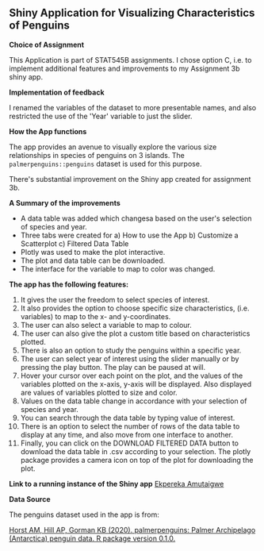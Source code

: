 ## Shiny Application for Visualizing Characteristics of Penguins

**Choice of Assignment**

This Application is part of STAT545B assignments. I chose option C, i.e. to implement additional features and improvements to my Assignment 3b shiny app.

**Implementation of feedback**

I renamed the variables of the dataset to more presentable names, and also restricted the use of the 'Year' variable to just the slider.

**How the App functions**

The app provides an avenue to visually explore the various size relationships 
in species of penguins on 3 islands. The `palmerpenguins::penguins` dataset is used
for this purpose.

There's substantial improvement on the Shiny app created for assignment 3b.

**A Summary of the improvements**

+ A data table was added which changesa based on the user's selection of species and year.
+ Three tabs were created for a) How to use the App b) Customize a Scatterplot c) Filtered Data Table
+ Plotly was used to make the plot interactive.
+ The plot and data table can be downloaded.
+ The interface for the variable to map to color was changed.
  
**The app has the following features:**

1. It gives the user the freedom to select species of interest.
2. It also provides the option to choose specific size characteristics, (i.e. variables) to map to the      x- and y-coordinates.
3. The user can also select a variable to map to colour.
4. The user can also give the plot a custom title based on characteristics plotted.
5. There is also an option to study the penguins within a specific year.
6. The user can select year of interest using the slider manually or by pressing the play button. The       play can be paused at will.
7. Hover your cursor over each point on the plot, and the values of the variables plotted on the x-axis,    y-axis will be displayed. Also displayed are values of variables plotted to size and color.
8. Values on the data table change in accordance with your selection of species and year.
9. You can search through the data table by typing value of interest.
10. There is an option to select the number of rows of the data table to display at any time, and also      move from one interface to another.
11. Finally, you can click on the DOWNLOAD FILTERED DATA button to download the data table in .csv          according to your selection. The plotly package provides a camera icon on top of the plot for           downloading the plot.
    
**Link to a running instance of the Shiny app**
[Ekpereka Amutaigwe](https://ekpereka-amutaigwe.shinyapps.io/shiny-eamutaigweV2/)

**Data Source**

The penguins dataset used in the app is from:

[Horst AM, Hill AP, Gorman KB (2020). palmerpenguins: Palmer Archipelago (Antarctica) penguin data. R package version 0.1.0.](https://allisonhorst.github.io/palmerpenguins/)
